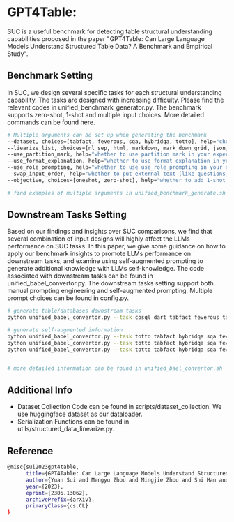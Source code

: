# GPT4Table:

SUC is a useful benchmark for detecting table structural understanding capabilities proposed in the paper "GPT4Table: Can Large Language Models Understand Structured Table Data? A Benchmark and Empirical Study".

## Benchmark Setting

In SUC, we design several specific tasks for each structural understanding capability. The tasks are designed with increasing difficulty. Please find the relevant codes in unified_benchmark_generator.py. The benchmark supports zero-shot, 1-shot and multiple input choices. More detailed commands can be found here.

```bash
# Multiple arguments can be set up when generating the benchmark
--dataset, choices=[tabfact, feverous, sqa, hybridqa, totto], help="choose which dataset you intend to use in your experiments"
--liearize_list, choices=[nl_sep, html, markdown, mark_down_grid, json, xml, latex], help="choose which linearization function you want to use, currently, SUC supports using nl_sep, html, markdown, mark_down_grid, json, xml, latex"
--use_partition_mark, help="whether to use partition mark in your experiments"
--use_format_explanation, help="whether to use format explanation in your experiments"
--use_role_prompting, help="whether to use use_role_prompting in your experiments"
--swap_input_order, help="whether to put external text (like questions, statement) ahead of tables."
--objective, choices=[oneshot, zero-shot], help="whether to add 1-shot example to the prompt"

# find examples of multiple arguments in unified_benchmark_generate.sh
```

## Downstream Tasks Setting

Based on our findings and insights over SUC comparisons, we find that several combination of input designs will highly affect the LLMs performance on SUC tasks. In this paper, we give some guidance on how to apply our benchmark insights to promote LLMs performance on downstream tasks, and examine using  self-augmented prompting to generate additional knowledge with LLMs self-knowledge. The code associated with downstream tasks can be found in unified_babel_convertor.py. The downstream tasks setting support both manual prompting engineering and self-augmented prompting. Multiple prompt choices can be found in config.py.

```bash
# generate table/databases downstream tasks
python unified_babel_convertor.py --task cosql dart tabfact feverous tabfact hybridqa spider totto sql2text logic2text sqa webqsp --objective zero --split train validation --unified --unified_file_output ./exps/downstream_tasks_20230113_log/

# generate self-augmented information
python unified_babel_convertor.py --task totto tabfact hybridqa sqa feverous --objective oneshot --heuristic heur_8 --split validation --unified --unified_file_output  ./exps/downstream_tasks_20230120_self_augmented_p2_log/heur_8  --linear_func html
python unified_babel_convertor.py --task totto tabfact hybridqa sqa feverous --objective oneshot --heuristic heur_9 --split validation --unified --unified_file_output ./exps/downstream_tasks_20230120_self_augmented_p2_log/heur_9  --linear_func html
python unified_babel_convertor.py --task totto tabfact hybridqa sqa feverous --objective oneshot --heuristic heur_10 --split validation --unified --unified_file_output ./exps/downstream_tasks_20230120_self_augmented_p2_log/heur_10 --linear_func html


# more detailed information can be found in unified_bael_convertor.sh
```

## Additional Info

- Dataset Collection Code can be found in scripts/dataset_collection. We use huggingface dataset as our dataloader.
- Serialization Functions can be found in utils/structured_data_linearize.py.

## Reference

```bash
@misc{sui2023gpt4table,
      title={GPT4Table: Can Large Language Models Understand Structured Table Data? A Benchmark and Empirical Study}, 
      author={Yuan Sui and Mengyu Zhou and Mingjie Zhou and Shi Han and Dongmei Zhang},
      year={2023},
      eprint={2305.13062},
      archivePrefix={arXiv},
      primaryClass={cs.CL}
}
```
